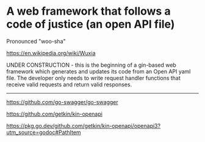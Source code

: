 # A web framework that follows a code of justice (an open API file)

Pronounced "woo-sha"

https://en.wikipedia.org/wiki/Wuxia

UNDER CONSTRUCTION - this is the beginning of a gin-based web framework which generates and updates its code from an Open API yaml file. The developer only needs to write request handler functions that receive valid requests and return valid responses.

----------

https://github.com/go-swagger/go-swagger

https://github.com/getkin/kin-openapi

https://pkg.go.dev/github.com/getkin/kin-openapi/openapi3?utm_source=godoc#PathItem